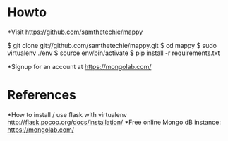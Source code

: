 
Howto
=====
*Visit https://github.com/samthetechie/mappy

  $ git clone git://github.com/samthetechie/mappy.git
  $ cd mappy
  $ sudo virtualenv ./env
  $ source env/bin/activate
  $ pip install -r requirements.txt

*Signup for an account at https://mongolab.com/

References
==========
*How to install / use flask with virtualenv http://flask.pocoo.org/docs/installation/
*Free online Mongo dB instance: https://mongolab.com/


